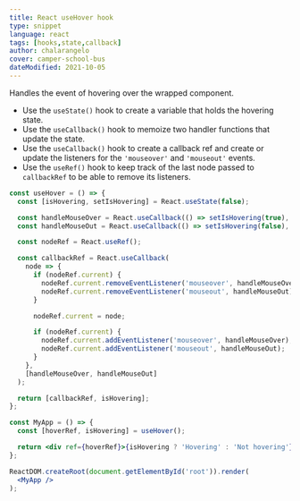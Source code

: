 ```yaml
---
title: React useHover hook
type: snippet
language: react
tags: [hooks,state,callback]
author: chalarangelo
cover: camper-school-bus
dateModified: 2021-10-05
---
```


Handles the event of hovering over the wrapped component.

- Use the `useState()` hook to create a variable that holds the hovering state.
- Use the `useCallback()` hook to memoize two handler functions that update the state.
- Use the `useCallback()` hook to create a callback ref and create or update the listeners for the `'mouseover'` and `'mouseout'` events.
- Use the `useRef()` hook to keep track of the last node passed to `callbackRef` to be able to remove its listeners.

```jsx
const useHover = () => {
  const [isHovering, setIsHovering] = React.useState(false);

  const handleMouseOver = React.useCallback(() => setIsHovering(true), []);
  const handleMouseOut = React.useCallback(() => setIsHovering(false), []);

  const nodeRef = React.useRef();

  const callbackRef = React.useCallback(
    node => {
      if (nodeRef.current) {
        nodeRef.current.removeEventListener('mouseover', handleMouseOver);
        nodeRef.current.removeEventListener('mouseout', handleMouseOut);
      }

      nodeRef.current = node;

      if (nodeRef.current) {
        nodeRef.current.addEventListener('mouseover', handleMouseOver);
        nodeRef.current.addEventListener('mouseout', handleMouseOut);
      }
    },
    [handleMouseOver, handleMouseOut]
  );

  return [callbackRef, isHovering];
};
```

```jsx
const MyApp = () => {
  const [hoverRef, isHovering] = useHover();

  return <div ref={hoverRef}>{isHovering ? 'Hovering' : 'Not hovering'}</div>;
};

ReactDOM.createRoot(document.getElementById('root')).render(
  <MyApp />
);
```
